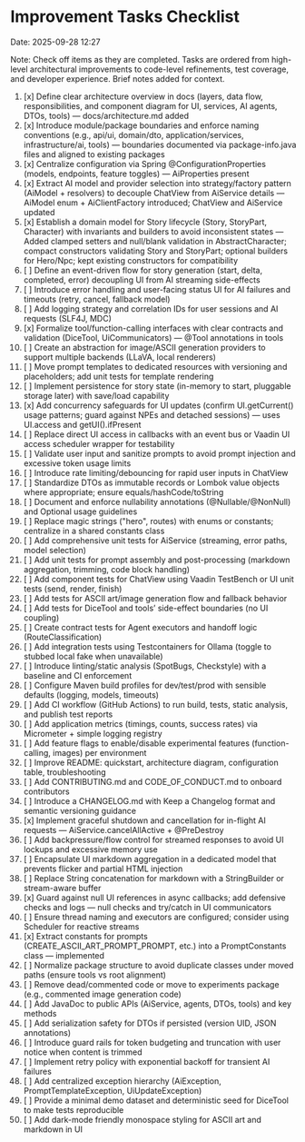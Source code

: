 # Improvement Tasks Checklist

Date: 2025-09-28 12:27

Note: Check off items as they are completed. Tasks are ordered from high-level architectural improvements to code-level
refinements, test coverage, and developer experience. Brief notes added for context.

1. [x] Define clear architecture overview in docs (layers, data flow, responsibilities, and component diagram for UI,
   services, AI agents, DTOs, tools) — docs/architecture.md added
2. [x] Introduce module/package boundaries and enforce naming conventions (e.g., api/ui, domain/dto,
   application/services, infrastructure/ai, tools) — boundaries documented via package-info.java files and aligned to
   existing packages
3. [x] Centralize configuration via Spring @ConfigurationProperties (models, endpoints, feature toggles) — AiProperties
   present
4. [x] Extract AI model and provider selection into strategy/factory pattern (AiModel + resolvers) to decouple ChatView
   from AiService details — AiModel enum + AiClientFactory introduced; ChatView and AiService updated
5. [x] Establish a domain model for Story lifecycle (Story, StoryPart, Character) with invariants and builders to avoid
   inconsistent states — Added clamped setters and null/blank validation in AbstractCharacter; compact constructors
   validating Story and StoryPart; optional builders for Hero/Npc; kept existing constructors for compatibility
6. [ ] Define an event-driven flow for story generation (start, delta, completed, error) decoupling UI from AI streaming side-effects
7. [ ] Introduce error handling and user-facing status UI for AI failures and timeouts (retry, cancel, fallback model)
8. [ ] Add logging strategy and correlation IDs for user sessions and AI requests (SLF4J, MDC)
9. [x] Formalize tool/function-calling interfaces with clear contracts and validation (DiceTool, UiCommunicators) —
   @Tool annotations in tools
10. [ ] Create an abstraction for image/ASCII generation providers to support multiple backends (LLaVA, local renderers)
11. [ ] Move prompt templates to dedicated resources with versioning and placeholders; add unit tests for template rendering
12. [ ] Implement persistence for story state (in-memory to start, pluggable storage later) with save/load capability
13. [x] Add concurrency safeguards for UI updates (confirm UI.getCurrent() usage patterns; guard against NPEs and
    detached sessions) — uses UI.access and getUI().ifPresent
14. [ ] Replace direct UI access in callbacks with an event bus or Vaadin UI access scheduler wrapper for testability
15. [ ] Validate user input and sanitize prompts to avoid prompt injection and excessive token usage limits
16. [ ] Introduce rate limiting/debouncing for rapid user inputs in ChatView
17. [ ] Standardize DTOs as immutable records or Lombok value objects where appropriate; ensure equals/hashCode/toString
18. [ ] Document and enforce nullability annotations (@Nullable/@NonNull) and Optional usage guidelines
19. [ ] Replace magic strings ("hero", routes) with enums or constants; centralize in a shared constants class
20. [ ] Add comprehensive unit tests for AiService (streaming, error paths, model selection)
21. [ ] Add unit tests for prompt assembly and post-processing (markdown aggregation, trimming, code block handling)
22. [ ] Add component tests for ChatView using Vaadin TestBench or UI unit tests (send, render, finish)
23. [ ] Add tests for ASCII art/image generation flow and fallback behavior
24. [ ] Add tests for DiceTool and tools’ side-effect boundaries (no UI coupling)
25. [ ] Create contract tests for Agent executors and handoff logic (RouteClassification)
26. [ ] Add integration tests using Testcontainers for Ollama (toggle to stubbed local fake when unavailable)
27. [ ] Introduce linting/static analysis (SpotBugs, Checkstyle) with a baseline and CI enforcement
28. [ ] Configure Maven build profiles for dev/test/prod with sensible defaults (logging, models, timeouts)
29. [ ] Add CI workflow (GitHub Actions) to run build, tests, static analysis, and publish test reports
30. [ ] Add application metrics (timings, counts, success rates) via Micrometer + simple logging registry
31. [ ] Add feature flags to enable/disable experimental features (function-calling, images) per environment
32. [ ] Improve README: quickstart, architecture diagram, configuration table, troubleshooting
33. [ ] Add CONTRIBUTING.md and CODE_OF_CONDUCT.md to onboard contributors
34. [ ] Introduce a CHANGELOG.md with Keep a Changelog format and semantic versioning guidance
35. [x] Implement graceful shutdown and cancellation for in-flight AI requests — AiService.cancelAllActive + @PreDestroy
36. [ ] Add backpressure/flow control for streamed responses to avoid UI lockups and excessive memory use
37. [ ] Encapsulate UI markdown aggregation in a dedicated model that prevents flicker and partial HTML injection
38. [ ] Replace String concatenation for markdown with a StringBuilder or stream-aware buffer
39. [x] Guard against null UI references in async callbacks; add defensive checks and logs — null checks and try/catch
    in UI communicators
40. [ ] Ensure thread naming and executors are configured; consider using Scheduler for reactive streams
41. [x] Extract constants for prompts (CREATE_ASCII_ART_PROMPT_PROMPT, etc.) into a PromptConstants class — implemented
42. [ ] Normalize package structure to avoid duplicate classes under moved paths (ensure tools vs root alignment)
43. [ ] Remove dead/commented code or move to experiments package (e.g., commented image generation code)
44. [ ] Add JavaDoc to public APIs (AiService, agents, DTOs, tools) and key methods
45. [ ] Add serialization safety for DTOs if persisted (version UID, JSON annotations)
46. [ ] Introduce guard rails for token budgeting and truncation with user notice when content is trimmed
47. [ ] Implement retry policy with exponential backoff for transient AI failures
48. [ ] Add centralized exception hierarchy (AiException, PromptTemplateException, UiUpdateException)
49. [ ] Provide a minimal demo dataset and deterministic seed for DiceTool to make tests reproducible
50. [ ] Add dark-mode friendly monospace styling for ASCII art and markdown in UI
